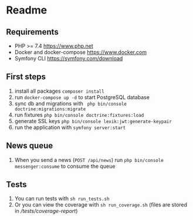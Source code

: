 Readme
===============

Requirements
-------------
- PHP >= 7.4 https://www.php.net
- Docker and docker-compose https://www.docker.com
- Symfony CLI https://symfony.com/download

First steps
-------------
1. install all packages `composer install`
2. run `docker-compose up -d` to start PostgreSQL database
3. sync db and migrations with ` php bin/console doctrine:migrations:migrate`
4. run fixtures `php bin/console doctrine:fixtures:load`
5. generate SSL keys `php bin/console lexik:jwt:generate-keypair`
6. run the application with `symfony server:start`


News queue 
-------------
1. When you send a news (`POST /api/news`) run `php bin/console messenger:consume` to consume the queue

Tests
-------------
1. You can run tests with `sh run_tests.sh`
2. Or you can view the coverage with `sh run_coverage.sh` (files are stored in _/tests/coverage-report_)

